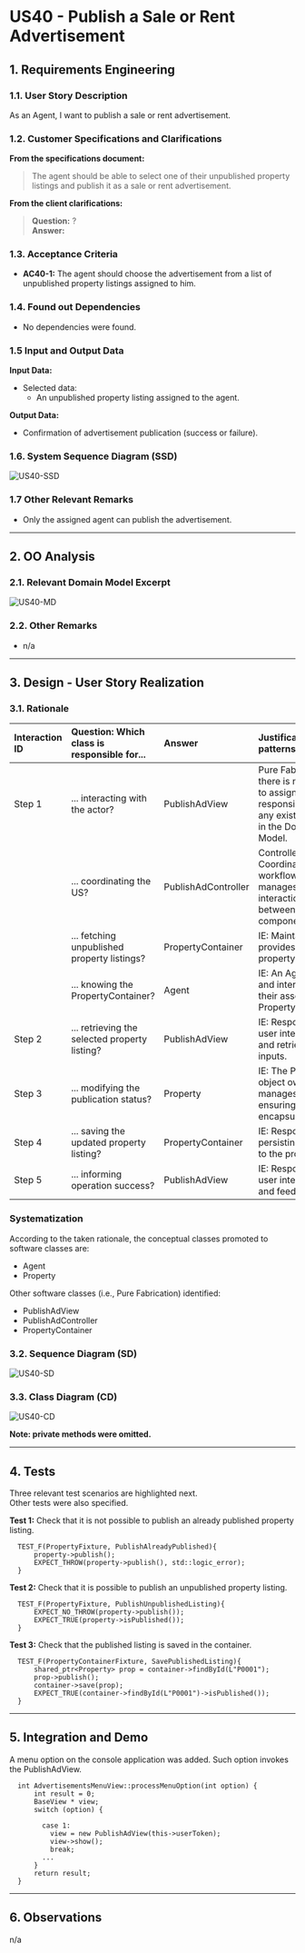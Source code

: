 # US40 - Publish a Sale or Rent Advertisement

## 1. Requirements Engineering

### 1.1. User Story Description

As an Agent, I want to publish a sale or rent advertisement.

### 1.2. Customer Specifications and Clarifications

**From the specifications document:**

> The agent should be able to select one of their unpublished property listings and publish it as a sale or rent advertisement.

**From the client clarifications:**

> **Question:** ?  
> **Answer:** 

### 1.3. Acceptance Criteria

- **AC40-1:** The agent should choose the advertisement from a list of unpublished property listings assigned to him.

### 1.4. Found out Dependencies

- No dependencies were found.

### 1.5 Input and Output Data

**Input Data:**

- Selected data:
    - An unpublished property listing assigned to the agent.

**Output Data:**

- Confirmation of advertisement publication (success or failure).

### 1.6. System Sequence Diagram (SSD)

![US40-SSD](US40-SSD.svg)

### 1.7 Other Relevant Remarks

- Only the assigned agent can publish the advertisement.

---

## 2. OO Analysis

### 2.1. Relevant Domain Model Excerpt

![US40-MD](US40-MD.svg)

### 2.2. Other Remarks

- n/a

---

## 3. Design - User Story Realization

### 3.1. Rationale

Interaction ID | Question: Which class is responsible for... | Answer  | Justification (with patterns)  
|:-------------  |:--------------------- |:------------|:---------------------------- |  
| Step 1         | ... interacting with the actor?            | PublishAdView                | Pure Fabrication: there is no reason to assign this responsibility to any existing class in the Domain Model.  
|                | ... coordinating the US?                  | PublishAdController          | Controller: Coordinates the workflow and manages interactions between components.  
|                | ... fetching unpublished property listings? | PropertyContainer            | IE: Maintains and provides access to property listings.  
|                | ... knowing the PropertyContainer?        | Agent                        | IE: An Agent owns and interacts with their associated PropertyContainer.  
| Step 2         | ... retrieving the selected property listing? | PublishAdView               | IE: Responsible for user interactions and retrieving inputs.  
| Step 3         | ... modifying the publication status?     | Property                     | IE: The Property object owns and manages its data, ensuring encapsulation.  
| Step 4         | ... saving the updated property listing?  | PropertyContainer            | IE: Responsible for persisting changes to the property.  
| Step 5         | ... informing operation success?          | PublishAdView                | IE: Responsible for user interactions and feedback.  

### Systematization

According to the taken rationale, the conceptual classes promoted to software classes are:

- Agent
- Property

Other software classes (i.e., Pure Fabrication) identified:

- PublishAdView
- PublishAdController
- PropertyContainer

### 3.2. Sequence Diagram (SD)

![US40-SD](US40-SD.svg)

### 3.3. Class Diagram (CD)

![US40-CD](US40-CD.svg)

**Note: private methods were omitted.**

---

## 4. Tests

Three relevant test scenarios are highlighted next.  
Other tests were also specified.

**Test 1:** Check that it is not possible to publish an already published property listing.

      TEST_F(PropertyFixture, PublishAlreadyPublished){
          property->publish();
          EXPECT_THROW(property->publish(), std::logic_error);
      }

**Test 2:** Check that it is possible to publish an unpublished property listing.

      TEST_F(PropertyFixture, PublishUnpublishedListing){
          EXPECT_NO_THROW(property->publish());
          EXPECT_TRUE(property->isPublished());
      }

**Test 3:** Check that the published listing is saved in the container.

      TEST_F(PropertyContainerFixture, SavePublishedListing){
          shared_ptr<Property> prop = container->findById(L"P0001");
          prop->publish();
          container->save(prop);
          EXPECT_TRUE(container->findById(L"P0001")->isPublished());
      }

---

## 5. Integration and Demo

A menu option on the console application was added. Such option invokes the PublishAdView.

      int AdvertisementsMenuView::processMenuOption(int option) {
          int result = 0;
          BaseView * view;
          switch (option) {
          
            case 1:
              view = new PublishAdView(this->userToken);
              view->show();
              break;
            ...
          }
          return result;
      }

---

## 6. Observations

n/a
